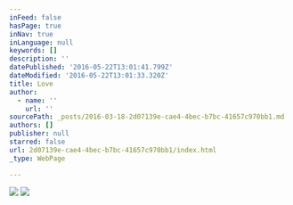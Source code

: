 ```yaml
---
inFeed: false
hasPage: true
inNav: true
inLanguage: null
keywords: []
description: ''
datePublished: '2016-05-22T13:01:41.799Z'
dateModified: '2016-05-22T13:01:33.320Z'
title: Love
author:
  - name: ''
    url: ''
sourcePath: _posts/2016-03-18-2d07139e-cae4-4bec-b7bc-41657c970bb1.md
authors: []
publisher: null
starred: false
url: 2d07139e-cae4-4bec-b7bc-41657c970bb1/index.html
_type: WebPage

---
```

![](https://the-grid-user-content.s3-us-west-2.amazonaws.com/0873c1e3-c39c-45b3-aba1-3a063d448ad8.jpg)
![](https://the-grid-user-content.s3-us-west-2.amazonaws.com/ea8277d7-d411-48d6-9e4a-1eebbdc98da2.jpg)